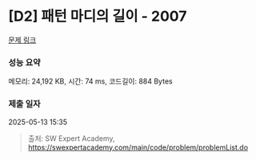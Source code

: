 # [D2] 패턴 마디의 길이 - 2007 

[문제 링크](https://swexpertacademy.com/main/code/problem/problemDetail.do?contestProbId=AV5P1kNKAl8DFAUq) 

### 성능 요약

메모리: 24,192 KB, 시간: 74 ms, 코드길이: 884 Bytes

### 제출 일자

2025-05-13 15:35



> 출처: SW Expert Academy, https://swexpertacademy.com/main/code/problem/problemList.do